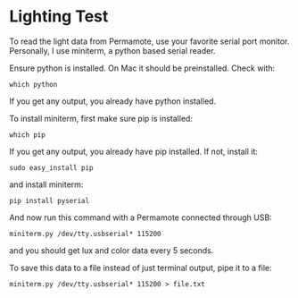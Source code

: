 Lighting Test
=============

To read the light data from Permamote, use your favorite serial port monitor. Personally, I use miniterm, a python based serial reader.

Ensure python is installed. On Mac it should be preinstalled. Check with:
```
which python
```
If you get any output, you already have python installed.

To install miniterm, first make sure pip is installed:
```
which pip
```
If you get any output, you already have pip installed. If not, install it:
```
sudo easy_install pip
```
and install miniterm:
```
pip install pyserial
```

And now run this command with a Permamote connected through USB:
```
miniterm.py /dev/tty.usbserial* 115200
```
and you should get lux and color data every 5 seconds.

To save this data to a file instead of just terminal output, pipe it to a file:
```
miniterm.py /dev/tty.usbserial* 115200 > file.txt
```
